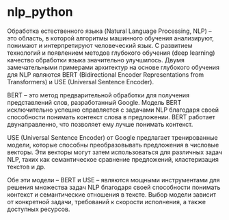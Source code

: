 # nlp_python
Обработка естественного языка (Natural Language Processing, NLP) – это область, в которой алгоритмы машинного обучения анализируют, понимают и интерпретируют человеческий язык. С развитием технологий и появлением методов глубокого обучения (deep learning) качество обработки языка значительно улучшилось. Двумя замечательными примерами архитектур на основе глубокого обучения для NLP являются BERT (Bidirectional Encoder Representations from Transformers) и USE (Universal Sentence Encoder).

BERT – это метод предварительной обработки для получения представлений слов, разработанный Google. Модель BERT исключительно успешно справляется с задачами NLP благодаря своей способности понимать контекст слова в предложении. BERT работает двунаправленно, что позволяет ему лучше понимать контекст.

USE (Universal Sentence Encoder) от Google предлагает тренированные модели, которые способны преобразовывать предложения в числовые векторы. Эти векторы могут затем использоваться для различных задач NLP, таких как семантическое сравнение предложений, кластеризация текстов и др.

Обе эти модели – BERT и USE – являются мощными инструментами для решения множества задач NLP благодаря своей способности понимать контекст и семантические отношения в тексте. Выбор модели зависит от конкретной задачи, требований к скорости исполнения, а также доступных ресурсов.

